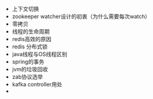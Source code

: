 - 上下文切换
- zookeeper watcher设计的初衷（为什么需要每次watch）
- 零拷贝
- 线程的生命周期
- redis高效的原因
- redis 分布式锁
- java线程与OS线程区别
- spring的事务
- jvm的垃圾回收
- zab协议选举
- kafka controller用处
- 